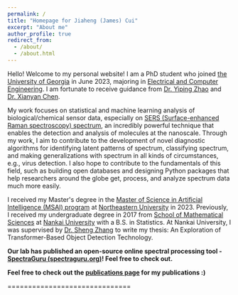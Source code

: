 ```yaml
---
permalink: /
title: "Homepage for Jiaheng (James) Cui"
excerpt: "About me"
author_profile: true
redirect_from: 
  - /about/
  - /about.html
---
```

Hello! Welcome to my personal website! I am a PhD student who joined [the University of Georgia](https://www.uga.edu/) in June 2023, majoring in [Electrical and Computer Engineering](https://www.engineering.uga.edu/phd-engineering/electrical-and-computer). I am fortunate to receive guidance from [Dr. Yiping Zhao](https://www.zhao-nano-lab.com/) and [Dr. Xianyan Chen](https://publichealth.uga.edu/faculty-member/xianyan-chen/).

My work focuses on statistical and machine learning analysis of biological/chemical sensor data, especially on [SERS (Surface-enhanced Raman spectroscopy) spectrum](https://en.wikipedia.org/wiki/Surface-enhanced_Raman_spectroscopy), an incredibly powerful technique that enables the detection and analysis of molecules at the nanoscale. Through my work, I aim to contribute to the development of novel diagnostic algorithms for identifying latent patterns of spectrum, classifying spectrum, and making generalizations with spectrum in all kinds of circumstances, e.g., virus detection. I also hope to contribute to the fundamentals of this field, such as building open databases and designing Python packages that help researchers around the globe get, process, and analyze spectrum data much more easily.

I received my Master's degree in the [Master of Science in Artificial Intelligence (MSAI) program](https://www.khoury.northeastern.edu/programs/artificial-intelligence-ms/) at [Northeastern University](https://www.northeastern.edu/) in 2023. Previously, I received my undergraduate degree in 2017 from [School of Mathematical Sciences](http://en.math.nankai.edu.cn/main.htm) at [Nankai University](https://en.nankai.edu.cn/) with a B.S. in Statistics. At Nankai University, I was supervised by [Dr. Sheng Zhang](http://en.math.nankai.edu.cn/2015/1112/c4059a32165/page.htm) to write my thesis: An Exploration of Transformer-Based Object Detection Technology.

**Our lab has published an open-source online spectral processing tool - [SpectraGuru (spectraguru.org)](https://spectraguru.org)! Feel free to check out.**

**Feel free to check out the [publications page](https://jimcui3.github.io/publications/) for my publications :)**

<!-- **$\leftarrow$ Please feel free to connect with me for any collaboration opportunities or discussions related to this fascinating field!** --> 

<!-- * This webpage is still under construction! I'll add more things to it in the future. --> 

<!-- # Still under construction... --> 
==============================

